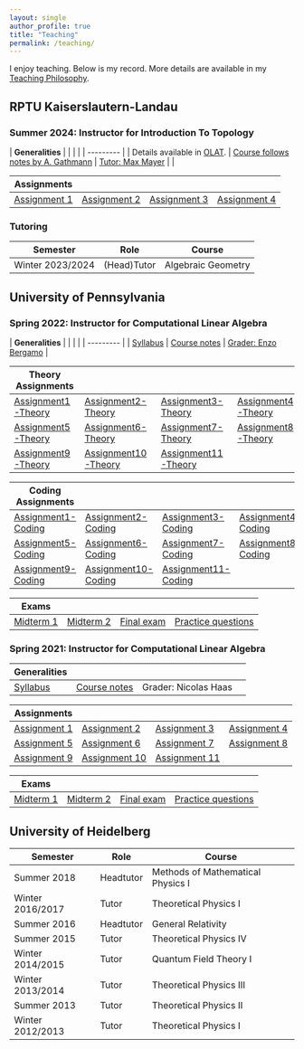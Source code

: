 ```yaml
---
layout: single
author_profile: true
title: "Teaching"
permalink: /teaching/
---
```


I enjoy teaching. Below is my record. More details are available in my [Teaching Philosophy](https://martinbies.github.io/TeachingStatementMartinBies.pdf).


## RPTU Kaiserslautern-Landau

### Summer 2024: Instructor for Introduction To Topology

| **Generalities** | | | |
| --------- |
| Details available in [OLAT](https://olat.vcrp.de/dmz/). | [Course follows notes by A. Gathmann](https://agag-gathmann.math.rptu.de/class/topo-2023/topo-2023.pdf) | [Tutor: Max Mayer](https://math.rptu.de/ags/agag/personen/mitglieder) | |


| **Assignments** | | | |
| ---- | ---- | ---- | ---- |
[Assignment 1](/2024/Blatt-1.pdf) | [Assignment 2](/2024/Blatt-2.pdf) | [Assignment 3](/2024/Blatt-3.pdf) | [Assignment 4](/2024/Blatt-4.pdf) |



### Tutoring

| **Semester** | **Role** | **Course** |
| ---- |---- | ---- |
| Winter 2023/2024 | (Head)Tutor | Algebraic Geometry |



## University of Pennsylvania

### Spring 2022: Instructor for Computational Linear Algebra

| **Generalities** | | | |
| --------- |
| [Syllabus](/2022/Syllabus.pdf) | [Course notes](/2022/ComputationalLinearAlgebra-2022.pdf) | [Grader: Enzo Bergamo](https://www.enzobergamo.com/) |

| **Theory Assignments** | | | |
| ---- | ---- | ---- | ---- |
| [Assignment1-Theory](/2022/Assignment1-Theory.pdf) | [Assignment2-Theory](/2022/Assignment2-Theory.pdf) | [Assignment3-Theory](/2022/Assignment3-Theory.pdf) | [Assignment4-Theory](/2022/Assignment4-Theory.pdf) |
| [Assignment5-Theory](/2022/Assignment5-Theory.pdf) | [Assignment6-Theory](/2022/Assignment6-Theory.pdf) | [Assignment7-Theory](/2022/Assignment7-Theory.pdf) | [Assignment8-Theory](/2022/Assignment8-Theory.pdf) |
| [Assignment9-Theory](/2022/Assignment9-Theory.pdf) | [Assignment10-Theory](/2022/Assignment10-Theory.pdf) | [Assignment11-Theory](/2022/Assignment11-Theory.pdf) | |

| **Coding Assignments** | | | |
| ---- | ---- | ---- | ---- |
| [Assignment1-Coding](/2022/Assignment1-Coding.pdf) | [Assignment2-Coding](/2022/Assignment2-Coding.pdf) | [Assignment3-Coding](/2022/Assignment3-Coding.pdf) | [Assignment4-Coding](/2022/Assignment4-Coding.pdf) |
| [Assignment5-Coding](/2022/Assignment5-Coding.pdf) | [Assignment6-Coding](/2022/Assignment6-Coding.pdf) | [Assignment7-Coding](/2022/Assignment7-Coding.pdf) | [Assignment8-Coding](/2022/Assignment8-Coding.pdf) |
| [Assignment9-Coding](/2022/Assignment9-Coding.pdf) | [Assignment10-Coding](/2022/Assignment10-Coding.pdf) | [Assignment11-Coding](/2022/Assignment11-Coding.pdf) | |

| **Exams** | | | |
| ---- | ---- | ---- | ---- |
| [Midterm 1](/2022/Midterm1.pdf) | [Midterm 2](/2022/Midterm2.pdf) | [Final exam](/2022/FinalExam.pdf) | [Practice questions](/2022/Practice.pdf) |


### Spring 2021: Instructor for Computational Linear Algebra

| **Generalities** | | | |
| ---- | ---- | ---- | ---- |
| [Syllabus](/2021/Syllabus.pdf) | [Course notes](/2021/ComputationalLinearAlgebra-2021.pdf) | Grader: Nicolas Haas | |


| **Assignments** | | | |
| ---- | ---- | ---- | ---- |
[Assignment 1](/2021/Assignment1.pdf) | [Assignment 2](/2021/Assignment2.pdf) | [Assignment 3](/2021/Assignment3.pdf) | [Assignment 4](/2021/Assignment4.pdf)
[Assignment 5](/2021/Assignment5.pdf) | [Assignment 6](/2021/Assignment6.pdf) | [Assignment 7](/2021/Assignment7.pdf) | [Assignment 8](/2021/Assignment8.pdf)
[Assignment 9](/2021/Assignment9.pdf) | [Assignment 10](/2021/Assignment10.pdf) | [Assignment 11](/2021/Assignment11.pdf)


| **Exams** | | | |
| ---- | ---- | ---- | ---- |
| [Midterm 1](/2021/Midterm1.pdf) | [Midterm 2](/2021/Midterm2.pdf) | [Final exam](/2021/FinalExam.pdf) | [Practice questions](/2021/PracticeAndSchedule.pdf) |


## University of Heidelberg

| **Semester** | **Role** | **Course** |
| ----- |---- | ---- |
| Summer 2018    | Headtutor | Methods of Mathematical Physics I |
|  Winter 2016/2017 | Tutor     | Theoretical Physics I |
| Summer 2016    | Headtutor | General Relativity |
|  Summer 2015    | Tutor     | Theoretical Physics IV |
|  Winter 2014/2015 | Tutor     | Quantum Field Theory I |
|  Winter 2013/2014 | Tutor     | Theoretical Physics III |
|  Summer 2013    | Tutor     | Theoretical Physics II |
| Winter 2012/2013 | Tutor     | Theoretical Physics I |
